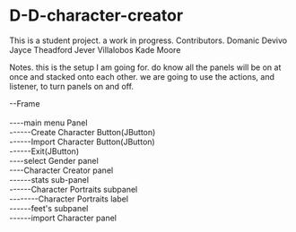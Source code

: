 # D-D-character-creator
This is a student project. a work in progress.
Contributors. 
Domanic Devivo
Jayce Theadford
Jever Villalobos
Kade Moore

Notes.
this is the setup I am going for. do know all the panels will be on at once and stacked onto each other.
we are going to use the actions, and listener, to turn panels on and off.


--Frame <br />  
----main menu Panel<br /> 
------Create Character Button(JButton)<br /> 
------Import Character Button(JButton)<br />
------Exit(JButton)<br /> 
----select Gender panel<br /> 
----Character Creator panel<br /> 
------stats sub-panel<br /> 
------Character Portraits subpanel<br />
--------Character Portraits label<br /> 
------feet's subpanel<br /> 
------import Character panel<br />  

    
    
  
